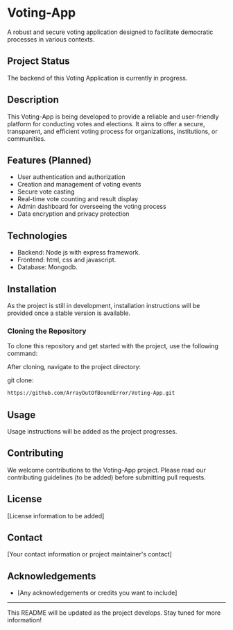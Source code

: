 # Voting-App

A robust and secure voting application designed to facilitate democratic processes in various contexts.

## Project Status

The backend of this Voting Application is currently in progress.

## Description

This Voting-App is being developed to provide a reliable and user-friendly platform for conducting votes and elections. It aims to offer a secure, transparent, and efficient voting process for organizations, institutions, or communities.

## Features (Planned)

- User authentication and authorization
- Creation and management of voting events
- Secure vote casting
- Real-time vote counting and result display
- Admin dashboard for overseeing the voting process
- Data encryption and privacy protection

## Technologies

- Backend: Node js with express framework.
- Frontend: html, css and javascript.
- Database: Mongodb.

## Installation

As the project is still in development, installation instructions will be provided once a stable version is available.

### Cloning the Repository

To clone this repository and get started with the project, use the following command:

After cloning, navigate to the project directory:

git clone: 
```bash
https://github.com/ArrayOutOfBoundError/Voting-App.git
```

## Usage

Usage instructions will be added as the project progresses.

## Contributing

We welcome contributions to the Voting-App project. Please read our contributing guidelines (to be added) before submitting pull requests.

## License

[License information to be added]

## Contact

[Your contact information or project maintainer's contact]

## Acknowledgements

- [Any acknowledgements or credits you want to include]

---

This README will be updated as the project develops. Stay tuned for more information!
